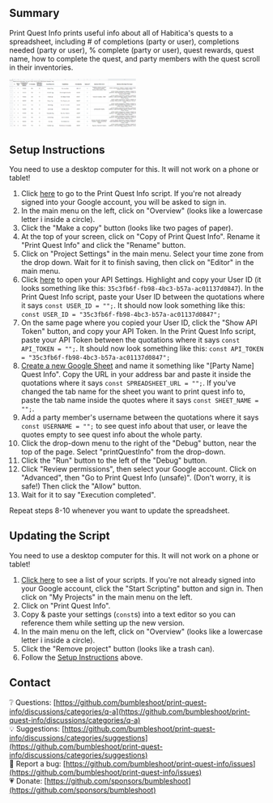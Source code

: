 ## Summary
Print Quest Info prints useful info about all of Habitica's quests to a spreadsheet, including # of completions (party or user), completions needed (party or user), % complete (party or user), quest rewards, quest name, how to complete the quest, and party members with the quest scroll in their inventories.

[<img title="Quest Info spreadsheet" src="https://github.com/bumbleshoot/print-quest-info/blob/main/print-quest-info.png?raw=true" width="250">](https://github.com/bumbleshoot/print-quest-info/blob/main/print-quest-info.png?raw=true)

## Setup Instructions
You need to use a desktop computer for this. It will not work on a phone or tablet!
1. Click [here](https://script.google.com/d/14BPBHQy4uGGT80F6ADZ7rsKSWh6l6AgGCFhcXSQP55SOQFYEkSsP6RA4/edit?usp=sharing) to go to the Print Quest Info script. If you're not already signed into your Google account, you will be asked to sign in.
2. In the main menu on the left, click on "Overview" (looks like a lowercase letter i inside a circle).
3. Click the "Make a copy" button (looks like two pages of paper).
4. At the top of your screen, click on "Copy of Print Quest Info". Rename it "Print Quest Info" and click the "Rename" button.
5. Click on "Project Settings" in the main menu. Select your time zone from the drop down. Wait for it to finish saving, then click on "Editor" in the main menu.
6. Click [here](https://habitica.com/user/settings/api) to open your API Settings. Highlight and copy your User ID (it looks something like this: `35c3fb6f-fb98-4bc3-b57a-ac01137d0847`). In the Print Quest Info script, paste your User ID between the quotations where it says `const USER_ID = "";`. It should now look something like this: `const USER_ID = "35c3fb6f-fb98-4bc3-b57a-ac01137d0847";`
7. On the same page where you copied your User ID, click the "Show API Token" button, and copy your API Token. In the Print Quest Info script, paste your API Token between the quotations where it says `const API_TOKEN = "";`. It should now look something like this: `const API_TOKEN = "35c3fb6f-fb98-4bc3-b57a-ac01137d0847";`
8. [Create a new Google Sheet](https://sheets.google.com/create) and name it something like "[Party Name] Quest Info". Copy the URL in your address bar and paste it inside the quotations where it says `const SPREADSHEET_URL = "";`. If you've changed the tab name for the sheet you want to print quest info to, paste the tab name inside the quotes where it says `const SHEET_NAME = "";`.
9. Add a party member's username between the quotations where it says `const USERNAME = "";` to see quest info about that user, or leave the quotes empty to see quest info about the whole party.
10. Click the drop-down menu to the right of the "Debug" button, near the top of the page. Select "printQuestInfo" from the drop-down.
11. Click the "Run" button to the left of the "Debug" button.
12. Click "Review permissions", then select your Google account. Click on "Advanced", then "Go to Print Quest Info (unsafe)". (Don't worry, it is safe!) Then click the "Allow" button.
13. Wait for it to say "Execution completed".

Repeat steps 8-10 whenever you want to update the spreadsheet.

## Updating the Script
You need to use a desktop computer for this. It will not work on a phone or tablet!
1. [Click here](https://script.google.com/home) to see a list of your scripts. If you're not already signed into your Google account, click the "Start Scripting" button and sign in.  Then click on "My Projects" in the main menu on the left.
2. Click on "Print Quest Info".
3. Copy & paste your settings (`const`s) into a text editor so you can reference them while setting up the new version.
4. In the main menu on the left, click on "Overview" (looks like a lowercase letter i inside a circle).
5. Click the "Remove project" button (looks like a trash can).
6. Follow the [Setup Instructions](#setup-instructions) above.

## Contact
❔ Questions: [https://github.com/bumbleshoot/print-quest-info/discussions/categories/q-a](https://github.com/bumbleshoot/print-quest-info/discussions/categories/q-a)  
💡 Suggestions: [https://github.com/bumbleshoot/print-quest-info/discussions/categories/suggestions](https://github.com/bumbleshoot/print-quest-info/discussions/categories/suggestions)  
🐞 Report a bug: [https://github.com/bumbleshoot/print-quest-info/issues](https://github.com/bumbleshoot/print-quest-info/issues)  
💗 Donate: [https://github.com/sponsors/bumbleshoot](https://github.com/sponsors/bumbleshoot)
